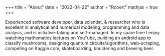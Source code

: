 +++
title = "About"
date = "2022-04-22"
author = "Robert"
mathjax = true
+++

Experienced software developer, data scientist, & researcher who is excellent in analytical and numerical modeling, programming and data analysis, and is initiative-taking and self-managed. In my spare time I enjoy watching mathematics lectures on YouTube, building an android app to classify mushrooms, designing quantum circuits/algorithms, web-scraping, competing on Kaggle.com, skateboarding, bouldering and brewing beer. 

